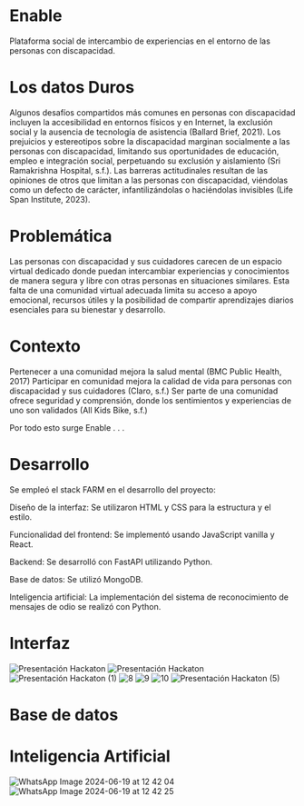 # Enable
Plataforma social de intercambio de experiencias en el entorno de las personas con discapacidad.


# Los datos Duros
Algunos desafíos compartidos más comunes en personas con discapacidad incluyen la accesibilidad en entornos físicos y en Internet, la exclusión social y la ausencia de tecnología de asistencia (Ballard Brief, 2021). Los prejuicios y estereotipos sobre la discapacidad marginan socialmente a las personas con discapacidad, limitando sus oportunidades de educación, empleo e integración social, perpetuando su exclusión y aislamiento (Sri Ramakrishna Hospital, s.f.). Las barreras actitudinales resultan de las opiniones de otros que limitan a las personas con discapacidad, viéndolas como un defecto de carácter, infantilizándolas o haciéndolas invisibles (Life Span Institute, 2023).

# Problemática
Las personas con discapacidad y sus cuidadores carecen de un espacio virtual dedicado donde puedan intercambiar experiencias y conocimientos de manera segura y libre con otras personas en situaciones similares. Esta falta de una comunidad virtual adecuada limita su acceso a apoyo emocional, recursos útiles y la posibilidad de compartir aprendizajes diarios esenciales para su bienestar y desarrollo.

# Contexto
Pertenecer a una comunidad mejora la salud mental (BMC Public Health, 2017)
Participar en comunidad mejora la calidad de vida para personas con discapacidad y sus cuidadores    (Claro, s.f.)
Ser parte de una comunidad ofrece seguridad y comprensión, donde los sentimientos y experiencias de uno son validados (All Kids Bike, s.f.)

Por todo esto surge Enable . . .

# Desarrollo

Se empleó el stack FARM en el desarrollo del proyecto:

Diseño de la interfaz: Se utilizaron HTML y CSS para la estructura y el estilo.

Funcionalidad del frontend: Se implementó usando JavaScript vanilla y React.

Backend: Se desarrolló con FastAPI utilizando Python.

Base de datos: Se utilizó MongoDB.

Inteligencia artificial: La implementación del sistema de reconocimiento de mensajes de odio se realizó con Python.



# Interfaz
 
![Presentación Hackaton](https://github.com/fabigp/Enable/assets/124640504/08accd7a-5183-4642-a5c3-1d515758b788)
![Presentación Hackaton](https://github.com/fabigp/Enable/assets/124640504/b18c404a-8435-43d0-bf79-708230e00b42)
![Presentación Hackaton (1)](https://github.com/fabigp/Enable/assets/124640504/5c9f868e-adf4-4b04-8ec2-3b1de8c6727d)
![8](https://github.com/fabigp/Enable/assets/124640504/6fd29445-d958-42c8-b009-2cf8fe2bb4cf)
![9](https://github.com/fabigp/Enable/assets/124640504/8f4af005-33dc-47d0-9f93-59c9c742103f)
![10](https://github.com/fabigp/Enable/assets/124640504/608bc041-00fa-4c20-ab7c-695f65b7bb13)
![Presentación Hackaton (5)](https://github.com/fabigp/Enable/assets/124640504/806c07a1-f6bd-48b2-b239-a15421ed6349)


# Base de datos



# Inteligencia Artificial

![WhatsApp Image 2024-06-19 at 12 42 04](https://github.com/fabigp/Enable/assets/124640504/c4eda919-107f-4d63-8ece-ce64f3996c70)
![WhatsApp Image 2024-06-19 at 12 42 25](https://github.com/fabigp/Enable/assets/124640504/400bb257-5f27-4a84-9731-76bd5917d9c9)




